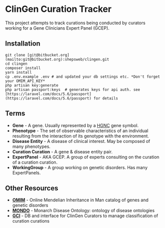 # ClinGen Curation Tracker

This project attempts to track curations being conducted by curators working for a Gene Clinicians Expert Panel (GCEP).

## Installation

```
git clone [git@bitbucket.org](mailto:git@bitbucket.org):shepsweb/clingen.git
cd clingen
composer install
yarn install
cp .env.example .env # and updated your db settings etc. *Don't forget your OMIM_API_KEY*
php artisan key:generate
php artisan passport:keys  # generates keys for api auth. see [https://laravel.com/docs/5.6/passport](https://laravel.com/docs/5.6/passport) for details
```

## Terms

* **Gene** \- A gene\. Usually represented by a [HGNC](https://www.genenames.org/) gene symbol.
* **Phenotype** \- The set of observable characteristics of an individual resulting from the interaction of its genotype with the environment\.
* **Disease Entity** \- A disease of clinical interest\. May be composed of many phenotypes\.
* **Curation Curation** \- A gene & disease entity pair\.
* **ExpertPanel** \- AKA GCEP\. A group of experts consulting on the curation of a curation curation\.
* **WorkingGroup** \- A group working on genetic disorders\. Has many ExpertPanels\.

## Other Resources

* <b>[OMIM](https://www.omim.org/)</b> \- Online Mendelian Inheritance in Man catalog of genes and genetic disorders
* <b>[MONDO](https://www.ebi.ac.uk/ols/ontologies/mondo)</b> \- Monarch Disease Ontology: ontology of disease ontologies
* <b>[GCI](https://curation.clinicalgenome.org/)</b> \- DB and interface for ClinGen Curators to manage classification of curation curations